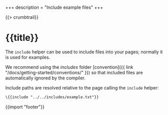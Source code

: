 +++
description = "Include example files"
+++

{{> crumbtrail}}

# {{title}}

The `include` helper can be used to include files into your pages; normally it is used for examples.

We recommend using the *includes* folder [convention]({{ link "/docs/getting-started/conventions/" }}) so that included files are automatically ignored by the compiler.

Include paths are resolved relative to the page calling the `include` helper:

```handlebars
\{{include "../../includes/example.txt"}}
```

{{import "footer"}}
